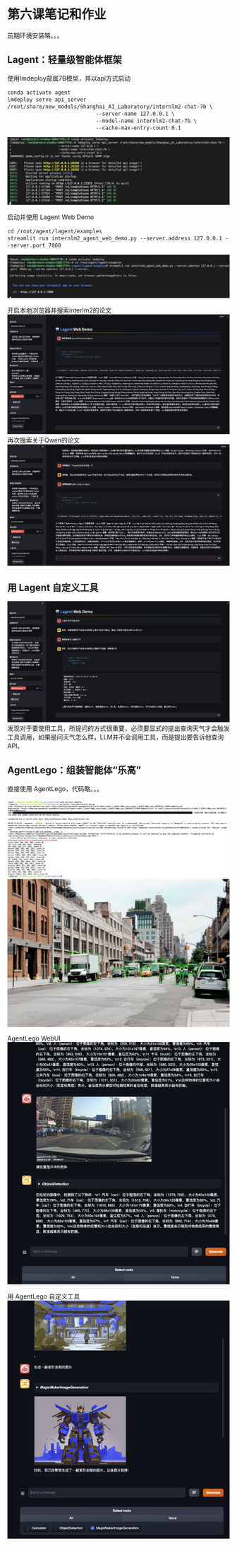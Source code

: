 # 第六课笔记和作业

前期环境安装略。。。

## Lagent：轻量级智能体框架

使用lmdeploy部属7B模型，并以api方式启动
```shall
conda activate agent
lmdeploy serve api_server /root/share/new_models/Shanghai_AI_Laboratory/internlm2-chat-7b \
                            --server-name 127.0.0.1 \
                            --model-name internlm2-chat-7b \
                            --cache-max-entry-count 0.1
```
![image](images/tuorial6_3.png)

启动并使用 Lagent Web Demo
```shall
cd /root/agent/lagent/examples
streamlit run internlm2_agent_web_demo.py --server.address 127.0.0.1 --server.port 7860
```
![image](images/tuorial6_4.png)

开启本地浏览器并搜索interlm2的论文
![image](images/tuorial6_1.png)
再次搜索关于Qwen的论文
![image](images/tuorial6_2.png)

## 用 Lagent 自定义工具
![image](images/tuorial6_5.png)
发现对于要使用工具，所提问的方式很重要，必须要显式的提出查询天气才会触发工具调用，如果是问天气怎么样，LLM并不会调用工具，而是提出要告诉他查询API。

## AgentLego：组装智能体“乐高”

直接使用 AgentLego，代码略。。。

![image](images/tuorial6_6.png)
![image](images/road_detection_direct.jpg)

AgentLego WebUI
![image](images/tuorial6_7.png)

用 AgentLego 自定义工具
![image](images/tuorial6_8.png)